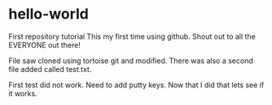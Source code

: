 # hello-world

First repository tutorial
This my first time using github. Shout out to all the EVERYONE out there!

File saw cloned using tortoise git and modified. There was also a second file added called test.txt.

First test did not work. Need to add putty keys. Now that I did that lets see if it works.

